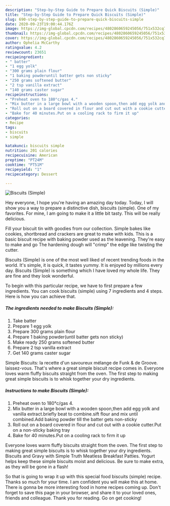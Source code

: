 ```yaml
---
description: "Step-by-Step Guide to Prepare Quick Biscuits (Simple)"
title: "Step-by-Step Guide to Prepare Quick Biscuits (Simple)"
slug: 690-step-by-step-guide-to-prepare-quick-biscuits-simple
date: 2020-09-23T19:00:44.176Z
image: https://img-global.cpcdn.com/recipes/4802860659245056/751x532cq70/biscuits-simple-recipe-main-photo.jpg
thumbnail: https://img-global.cpcdn.com/recipes/4802860659245056/751x532cq70/biscuits-simple-recipe-main-photo.jpg
cover: https://img-global.cpcdn.com/recipes/4802860659245056/751x532cq70/biscuits-simple-recipe-main-photo.jpg
author: Ophelia McCarthy
ratingvalue: 4.2
reviewcount: 23651
recipeingredient:
- " batter"
- "1 egg yolk"
- "300 grams plain flour"
- "1 baking powderuntil batter gets non sticky"
- "250 grams softened butter"
- "2 tsp vanilla extract"
- "140 grams caster sugar"
recipeinstructions:
- "Preheat oven to 180°c/gas 4."
- "Mix butter in a large bowl with a wooden spoon,then add egg yolk and vanilla extract.briefly beat to combine.sift flour and mix until combined.Add baking powder till the batter gets non-sticky"
- "Roll out on a board covered in flour and cut out with a cookie cutter.Put on a non-sticky baking tray"
- "Bake for 40 minutes.Put on a cooling rack to firm it up"
categories:
- Recipe
tags:
- biscuits
- simple

katakunci: biscuits simple 
nutrition: 201 calories
recipecuisine: American
preptime: "PT24M"
cooktime: "PT51M"
recipeyield: "1"
recipecategory: Dessert

---
```



![Biscuits (Simple)](https://img-global.cpcdn.com/recipes/4802860659245056/751x532cq70/biscuits-simple-recipe-main-photo.jpg)

Hey everyone, I hope you're having an amazing day today. Today, I will show you a way to prepare a distinctive dish, biscuits (simple). One of my favorites. For mine, I am going to make it a little bit tasty. This will be really delicious.

Fill your biscuit tin with goodies from our collection. Simple bakes like cookies, shortbread and crackers are great to make with kids. This is a basic biscuit recipe with baking powder used as the leavening. They&#39;re easy to make and go The hardening dough will &#34;crimp&#34; the edge like twisting the cutter.

Biscuits (Simple) is one of the most well liked of recent trending foods in the world. It's simple, it is quick, it tastes yummy. It is enjoyed by millions every day. Biscuits (Simple) is something which I have loved my whole life. They are fine and they look wonderful.


To begin with this particular recipe, we have to first prepare a few ingredients. You can cook biscuits (simple) using 7 ingredients and 4 steps. Here is how you can achieve that.

<!--inarticleads1-->

##### The ingredients needed to make Biscuits (Simple):

1. Take  batter
1. Prepare 1 egg yolk
1. Prepare 300 grams plain flour
1. Prepare 1 baking powder(until batter gets non sticky)
1. Make ready 250 grams softened butter
1. Prepare 2 tsp vanilla extract
1. Get 140 grams caster sugar


Simple Biscuits: la recette d&#39;un savoureux mélange de Funk &amp; de Groove. laissez-vous. That&#39;s where a great simple biscuit recipe comes in. Everyone loves warm fluffy biscuits straight from the oven. The first step to making great simple biscuits is to whisk together your dry ingredients. 

<!--inarticleads2-->

##### Instructions to make Biscuits (Simple):

1. Preheat oven to 180°c/gas 4.
1. Mix butter in a large bowl with a wooden spoon,then add egg yolk and vanilla extract.briefly beat to combine.sift flour and mix until combined.Add baking powder till the batter gets non-sticky
1. Roll out on a board covered in flour and cut out with a cookie cutter.Put on a non-sticky baking tray
1. Bake for 40 minutes.Put on a cooling rack to firm it up


Everyone loves warm fluffy biscuits straight from the oven. The first step to making great simple biscuits is to whisk together your dry ingredients. Biscuits and Gravy with Simple Truth Meatless Breakfast Patties. Yogurt helps keep these simple biscuits moist and delicious. Be sure to make extra, as they will be gone in a flash! 

So that is going to wrap it up with this special food biscuits (simple) recipe. Thanks so much for your time. I am confident you will make this at home. There is gonna be more interesting food in home recipes coming up. Don't forget to save this page in your browser, and share it to your loved ones, friends and colleague. Thank you for reading. Go on get cooking!
